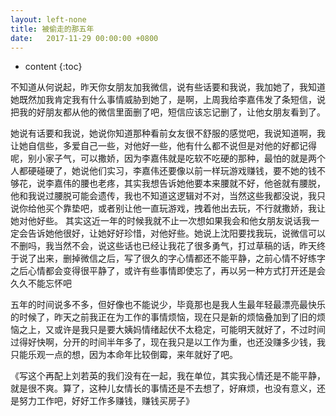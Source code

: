 ```yaml
---
layout: left-none
title: 被偷走的那五年
date:   2017-11-29 00:00:00 +0800
---
```

* content
{:toc}
<!-- more -->

不知道从何说起，昨天你女朋友加我微信，说有些话要和我说，我加她了，我知道她既然加我肯定我有什么事情威胁到她了，是啊，上周我给李嘉伟发了条短信，说把我的好朋友都从他的微信里面删了吧，短信应该忘记删了，让他女朋友看到了。

她说有话要和我说，她说你知道那种看前女友很不舒服的感觉吧，我说知道啊，我让她自信些，多爱自己一些，对他好一些，他有什么都不说但是对他的好都记得呢，别小家子气，可以撒娇，因为李嘉伟就是吃软不吃硬的那种，最怕的就是两个人都硬碰硬了，她说他们实习，李嘉伟还要像以前一样玩游戏赚钱，要不她的钱不够花，说李嘉伟的腰也老疼，其实我想告诉她他要本来腰就不好，他爸就有腰脱，他和我说过腰脱可能会遗传，我也不知道这逻辑对不对，当然这些我都没说，我只说你给他买个靠垫吧，或者别让他一直玩游戏，拽着他出去玩，不行就撒娇，我让她对他好些。
其实这近一年的时候我就不止一次想如果我会和他女朋友说话我一定会告诉她他很好，让她好好珍惜，对他好些。她说上沈阳要找我玩，说微信可以不删吗，我当然不会，说这些话也已经让我花了很多勇气，打过草稿的话，昨天终于说了出来，删掉微信之后，写了很久的字心情都还不能平静，之前心情不好练字之后心情都会变得很平静了，或许有些事情即使忘了，再以另一种方式打开还是会久久不能忘怀吧

五年的时间说多不多，但好像也不能说少，毕竟那也是我人生最年轻最漂亮最快乐的时候了，昨天之前我正在为工作的事情烦恼，现在只是新的烦恼叠加到了旧的烦恼之上，又或许是我只是要大姨妈情绪起伏不太稳定，可能明天就好了，不过时间过得好快啊，分开的时间半年多了，现在我只是以工作为重，也还没赚多少钱，我只能乐观一点的想，因为本命年比较倒霉，来年就好了吧。

《写这个再配上刘若英的我们没有在一起，我在单位，其实我心情还是不能平静，就是很不爽。算了，这种儿女情长的事情还是不去想了，好麻烦，也没有意义，还是努力工作吧，好好工作多赚钱，赚钱买房子》